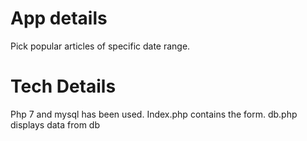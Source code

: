 
App details
===========================
Pick popular articles of specific date range.

Tech Details
===========================
Php 7 and mysql has been used.
Index.php contains the form.
db.php displays data from db

